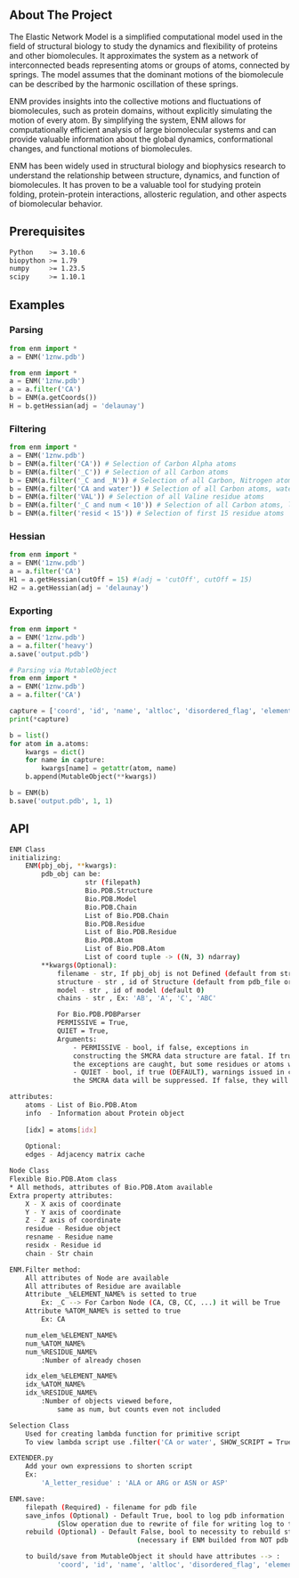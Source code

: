 <br>

## About The Project

The Elastic Network Model is a simplified computational model used in the field of structural biology to study the dynamics and flexibility of proteins and other biomolecules. It approximates the system as a network of interconnected beads representing atoms or groups of atoms, connected by springs. The model assumes that the dominant motions of the biomolecule can be described by the harmonic oscillation of these springs.

ENM provides insights into the collective motions and fluctuations of biomolecules, such as protein domains, without explicitly simulating the motion of every atom. By simplifying the system, ENM allows for computationally efficient analysis of large biomolecular systems and can provide valuable information about the global dynamics, conformational changes, and functional motions of biomolecules.

ENM has been widely used in structural biology and biophysics research to understand the relationship between structure, dynamics, and function of biomolecules. It has proven to be a valuable tool for studying protein folding, protein-protein interactions, allosteric regulation, and other aspects of biomolecular behavior.

## Prerequisites

```sh
Python    >= 3.10.6
biopython >= 1.79
numpy     >= 1.23.5
scipy     >= 1.10.1
```

## Examples

### Parsing
```python
from enm import *
a = ENM('1znw.pdb')
```
```python
from enm import *
a = ENM('1znw.pdb')
a = a.filter('CA')
b = ENM(a.getCoords())
H = b.getHessian(adj = 'delaunay')
```
### Filtering
```python
from enm import *
a = ENM('1znw.pdb')
b = ENM(a.filter('CA')) # Selection of Carbon Alpha atoms
b = ENM(a.filter('_C')) # Selection of all Carbon atoms
b = ENM(a.filter('_C and _N')) # Selection of all Carbon, Nitrogen atoms
b = ENM(a.filter('CA and water')) # Selection of all Carbon atoms, water (HOH) molecules
b = ENM(a.filter('VAL')) # Selection of all Valine residue atoms
b = ENM(a.filter('_C and num < 10')) # Selection of all Carbon atoms, limited number of atoms to num
b = ENM(a.filter('resid < 15')) # Selection of first 15 residue atoms
```
### Hessian
```python
from enm import *
a = ENM('1znw.pdb')
a = a.filter('CA')
H1 = a.getHessian(cutOff = 15) #(adj = 'cutOff', cutOff = 15)
H2 = a.getHessian(adj = 'delaunay')
```
### Exporting
```python
from enm import *
a = ENM('1znw.pdb')
a = a.filter('heavy')
a.save('output.pdb')
```

```python
# Parsing via MutableObject
from enm import *
a = ENM('1znw.pdb')
a = a.filter('CA')

capture = ['coord', 'id', 'name', 'altloc', 'disordered_flag', 'element', 'fullname', 'bfactor', 'occupancy']
print(*capture)

b = list()
for atom in a.atoms:
    kwargs = dict()
    for name in capture:
        kwargs[name] = getattr(atom, name)
    b.append(MutableObject(**kwargs))

b = ENM(b)
b.save('output.pdb', 1, 1)
```

## API

```sh
ENM Class
initializing:
    ENM(pbj_obj, **kwargs):
        pdb_obj can be:
                   str (filepath)
                   Bio.PDB.Structure
                   Bio.PDB.Model
                   Bio.PDB.Chain
                   List of Bio.PDB.Chain
                   Bio.PDB.Residue
                   List of Bio.PDB.Residue
                   Bio.PDB.Atom
                   List of Bio.PDB.Atom
                   List of coord tuple -> ((N, 3) ndarray)
        **kwargs(Optional):
            filename - str, If pbj_obj is not Defined (default from str(pdb_odb))
            structure - str , id of Structure (default from pdb_file or 0)
            model - str , id of model (default 0)
            chains - str , Ex: 'AB', 'A', 'C', 'ABC'

            For Bio.PDB.PDBParser
            PERMISSIVE = True,
            QUIET = True,
            Arguments:
                - PERMISSIVE - bool, if false, exceptions in
                constructing the SMCRA data structure are fatal. If true (DEFAULT),
                the exceptions are caught, but some residues or atoms will be missing.
                - QUIET - bool, if true (DEFAULT), warnings issued in constructing
                the SMCRA data will be suppressed. If false, they will be shown.

attributes:
    atoms - List of Bio.PDB.Atom
    info  - Information about Protein object
    
    [idx] = atoms[idx]
    
    Optional:
    edges - Adjacency matrix cache
```
```sh 
Node Class
Flexible Bio.PDB.Atom class
* All methods, attributes of Bio.PDB.Atom available
Extra property attributes:
    X - X axis of coordinate
    Y - Y axis of coordinate
    Z - Z axis of coordinate
    residue - Residue object
    resname - Residue name
    residx - Residue id
    chain - Str chain
```
```sh
ENM.Filter method:
    All attributes of Node are available
    All attributes of Residue are available
    Attribute _%ELEMENT_NAME% is setted to true
        Ex: _C --> For Carbon Node (CA, CB, CC, ...) it will be True
    Attribute %ATOM_NAME% is setted to true
        Ex: CA

    num_elem_%ELEMENT_NAME%
    num_%ATOM_NAME%
    num_%RESIDUE_NAME%
        :Number of already chosen

    idx_elem_%ELEMENT_NAME%
    idx_%ATOM_NAME%
    idx_%RESIDUE_NAME%
        :Number of objects viewed before,
            same as num, but counts even not included
```
```sh
Selection Class
    Used for creating lambda function for primitive script
    To view lambda script use .filter('CA or water', SHOW_SCRIPT = True)
```
```sh 
EXTENDER.py
    Add your own expressions to shorten script
    Ex:
        'A_letter_residue' : 'ALA or ARG or ASN or ASP'

```
```sh
ENM.save:
    filepath (Required) - filename for pdb file
    save_infos (Optional) - Default True, bool to log pdb information
            (Slow operation due to rewrite of file for writing log to the beggining of the file)
    rebuild (Optional) - Default False, bool to necessity to rebuild structure
                                (necessary if ENM builded from NOT pdb file)

    to build/save from MutableObject it should have attributes --> :
            'coord', 'id', 'name', 'altloc', 'disordered_flag', 'element', 'fullname', 'bfactor', 'occupancy'
```